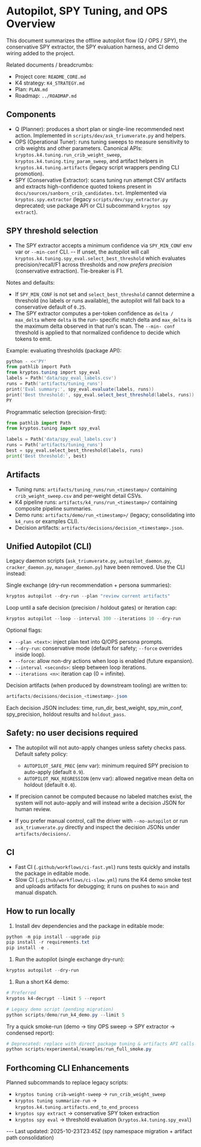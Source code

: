 # Autopilot, SPY Tuning, and OPS Overview

This document summarizes the offline autopilot flow (Q / OPS / SPY), the conservative SPY extractor,
the SPY evaluation harness, and CI demo wiring added to the project.

Related documents / breadcrumbs:

- Project core: `README_CORE.md`
- K4 strategy: `K4_STRATEGY.md`
- Plan: `PLAN.md`
- Roadmap: `../ROADMAP.md`

## Components

- Q (Planner): produces a short plan or single-line recommended next action. Implemented in
`scripts/dev/ask_triumverate.py` and helpers.
- OPS (Operational Tuner): runs tuning sweeps to measure sensitivity to crib weights and other
parameters. Canonical APIs: `kryptos.k4.tuning.run_crib_weight_sweep`,
`kryptos.k4.tuning.tiny_param_sweep`, and artifact helpers in `kryptos.k4.tuning.artifacts` (legacy
script wrappers pending CLI promotion).
- SPY (Conservative Extractor): scans tuning run attempt CSV artifacts and extracts high-confidence
quoted tokens present in `docs/sources/sanborn_crib_candidates.txt`. Implemented via
`kryptos.spy.extractor` (legacy `scripts/dev/spy_extractor.py` deprecated; use package API or CLI
subcommand `kryptos spy extract`).

## SPY threshold selection

- The SPY extractor accepts a minimum confidence via `SPY_MIN_CONF` env var or `--min-conf` CLI.
-- If unset, the autopilot will call `kryptos.k4.tuning.spy_eval.select_best_threshold` which
evaluates precision/recall/F1 across thresholds and now *prefers precision* (conservative
extraction). Tie-breaker is F1.

Notes and defaults:

- If `SPY_MIN_CONF` is not set and `select_best_threshold` cannot determine a threshold (no labels
or runs available), the autopilot will fall back to a conservative default of `0.25`.
- The SPY extractor computes a per-token confidence as `delta / max_delta` where `delta` is the run-
specific match delta and `max_delta` is the maximum delta observed in that run's scan. The `--min-
conf` threshold is applied to that normalized confidence to decide which tokens to emit.

Example: evaluating thresholds (package API):

```powershell
python - <<'PY'
from pathlib import Path
from kryptos.tuning import spy_eval
labels = Path('data/spy_eval_labels.csv')
runs = Path('artifacts/tuning_runs')
print('Eval summary:', spy_eval.evaluate(labels, runs))
print('Best threshold:', spy_eval.select_best_threshold(labels, runs))
PY
```

Programmatic selection (precision-first):

```python
from pathlib import Path
from kryptos.tuning import spy_eval

labels = Path('data/spy_eval_labels.csv')
runs = Path('artifacts/tuning_runs')
best = spy_eval.select_best_threshold(labels, runs)
print('Best threshold:', best)
```

## Artifacts

- Tuning runs: `artifacts/tuning_runs/run_<timestamp>/` containing `crib_weight_sweep.csv` and
per-weight detail CSVs.
- K4 pipeline runs: `artifacts/k4_runs/run_<timestamp>/` containing composite pipeline summaries.
- Demo runs: `artifacts/demo/run_<timestamp>/` (legacy; consolidating into `k4_runs` or examples
CLI).
- Decision artifacts: `artifacts/decisions/decision_<timestamp>.json`.

## Unified Autopilot (CLI)

Legacy daemon scripts (`ask_triumverate.py`, `autopilot_daemon.py`, `cracker_daemon.py`,
`manager_daemon.py`) have been removed. Use the CLI instead:

Single exchange (dry-run recommendation + persona summaries):

```powershell
kryptos autopilot --dry-run --plan "review current artifacts"
```

Loop until a safe decision (precision / holdout gates) or iteration cap:

```powershell
kryptos autopilot --loop --interval 300 --iterations 10 --dry-run
```

Optional flags:

- `--plan <text>`: inject plan text into Q/OPS persona prompts.
- `--dry-run`: conservative mode (default for safety; `--force` overrides inside loop).
- `--force`: allow non-dry actions when loop is enabled (future expansion).
- `--interval <seconds>`: sleep between loop iterations.
- `--iterations <n>`: iteration cap (0 = infinite).

Decision artifacts (when produced by downstream tooling) are written to:

```powershell
artifacts/decisions/decision_<timestamp>.json
```

Each decision JSON includes: time, run_dir, best_weight, spy_min_conf, spy_precision, holdout
results and `holdout_pass`.

## Safety: no user decisions required

- The autopilot will not auto-apply changes unless safety checks pass. Default safety policy:

  - `AUTOPILOT_SAFE_PREC` (env var): minimum required SPY precision to auto-apply (default `0.9`).
  - `AUTOPILOT_MAX_REGRESSION` (env var): allowed negative mean delta on holdout (default `0.0`).

- If precision cannot be computed because no labeled matches exist, the system will not auto-apply
and will instead write a decision JSON for human review.

- If you prefer manual control, call the driver with `--no-autopilot` or run `ask_triumverate.py`
directly and inspect the decision JSONs under `artifacts/decisions/`.

## CI

- Fast CI (`.github/workflows/ci-fast.yml`) runs tests quickly and installs the package in editable
mode.
- Slow CI (`.github/workflows/ci-slow.yml`) runs the K4 demo smoke test and uploads artifacts for
debugging; it runs on pushes to `main` and manual dispatch.

## How to run locally

1. Install dev dependencies and the package in editable mode:

```powershell
python -m pip install --upgrade pip
pip install -r requirements.txt
pip install -e .
```

1. Run the autopilot (single exchange dry-run):

```powershell
kryptos autopilot --dry-run
```

1. Run a short K4 demo:

```powershell
# Preferred
kryptos k4-decrypt --limit 5 --report

# Legacy demo script (pending migration)
python scripts/demo/run_k4_demo.py --limit 5
```

Try a quick smoke-run (demo → tiny OPS sweep → SPY extractor → condensed report):

```powershell
# Deprecated: replace with direct package tuning & artifacts API calls (forthcoming CLI)
python scripts/experimental/examples/run_full_smoke.py
```

## Forthcoming CLI Enhancements

Planned subcommands to replace legacy scripts:

- `kryptos tuning crib-weight-sweep` → `run_crib_weight_sweep`
- `kryptos tuning summarize-run` → `kryptos.k4.tuning.artifacts.end_to_end_process`
- `kryptos spy extract` → conservative SPY token extraction
- `kryptos spy eval` → threshold evaluation (`kryptos.k4.tuning.spy_eval`)

--- Last updated: 2025-10-23T23:45Z (spy namespace migration + artifact path consolidation)
